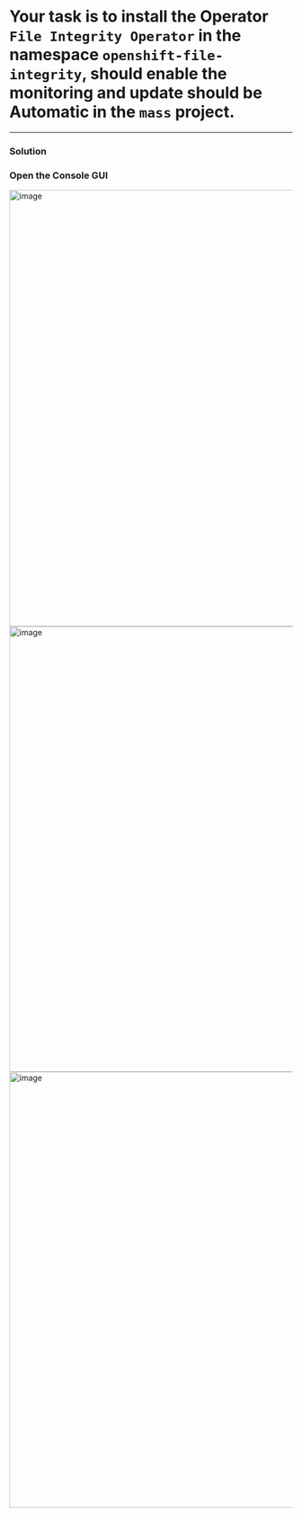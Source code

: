 # Your task is to install the Operator `File Integrity Operator` in the namespace `openshift-file-integrity`, should enable the monitoring and update should be Automatic in the `mass` project. 
---
### Solution

### Open the Console GUI

<img width="777" alt="image" src="https://github.com/user-attachments/assets/ca4f318b-b19c-41e3-af27-603dd7536e44" />



<img width="793" alt="image" src="https://github.com/user-attachments/assets/c4d3a281-d8a3-49cc-bb03-70991516b586" />


<img width="776" alt="image" src="https://github.com/user-attachments/assets/09caa8c7-6346-45f0-843e-cb225b31f4f2" />
